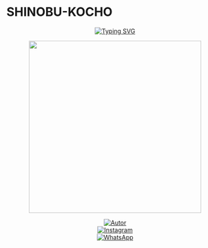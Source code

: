 # SHINOBU-KOCHO


<p align="center">
  <a href="https://github.com/ypsuke862">
    <img src="https://readme-typing-svg.demolab.com?font=Fira+Code&pause=1000&color=8A2BE2&center=true&vCenter=true&width=435&lines=𝘚𝘏𝘐𝘕𝘖𝘉𝘜+𝘉𝘖𝘛-𝘔𝐃;𝘗𝘰𝘸𝘦𝘳+𝘉𝘺%3A+𝘋𝘢𝘯𝘰𝘯𝘪𝘯𝘰;𝘉𝘰𝘵+𝘦𝘯+𝘥𝘦𝘴𝘢𝘳𝘳𝘰𝘭𝘭𝘰" alt="Typing SVG" />
  </a>
</p>

<p align="center">
  <img src="https://i.postimg.cc/bJ9qC47R/portada.jpg" width="400px">
</p>

<div align="center">

[![Autor](https://img.shields.io/badge/Autor-Nino%20chan-181717?style=for-the-badge&logo=github&logoColor=white)](https://github.com/ypsuke862)  
[![Instagram](https://img.shields.io/badge/@kob_dano_nino-E4405F?style=for-the-badge&logo=instagram&logoColor=white)](https://instagram.com/kob_dano_nino)  
[![WhatsApp](https://img.shields.io/badge/WhatsApp-25D366?style=for-the-badge&logo=whatsapp&logoColor=white)](https://wa.me/529992042946)

</div>